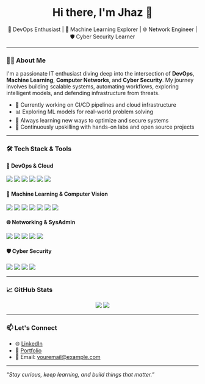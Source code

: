 <h1 align="center">Hi there, I'm Jhaz 👋</h1>
<p align="center">
  🚀 DevOps Enthusiast | 🤖 Machine Learning Explorer | 🌐 Network Engineer | 🛡️ Cyber Security Learner
</p>

---

### 👨‍💻 About Me

I'm a passionate IT enthusiast diving deep into the intersection of **DevOps**, **Machine Learning**, **Computer Networks**, and **Cyber Security**. My journey involves building scalable systems, automating workflows, exploring intelligent models, and defending infrastructure from threats.

- 💼 Currently working on CI/CD pipelines and cloud infrastructure
- 📊 Exploring ML models for real-world problem solving
- 🧠 Always learning new ways to optimize and secure systems
- 🌱 Continuously upskilling with hands-on labs and open source projects

---

### 🛠️ Tech Stack & Tools

#### 🚀 DevOps & Cloud

<p>
  <img src="https://img.shields.io/badge/Docker-2496ED?style=for-the-badge&logo=docker&logoColor=white" />
  <img src="https://img.shields.io/badge/Kubernetes-326CE5?style=for-the-badge&logo=kubernetes&logoColor=white" />
  <img src="https://img.shields.io/badge/GitHub_Actions-2088FF?style=for-the-badge&logo=github-actions&logoColor=white" />
  <img src="https://img.shields.io/badge/Ansible-EE0000?style=for-the-badge&logo=ansible&logoColor=white" />
  <img src="https://img.shields.io/badge/Terraform-623CE4?style=for-the-badge&logo=terraform&logoColor=white" />
  <img src="https://img.shields.io/badge/AWS-232F3E?style=for-the-badge&logo=amazon-aws&logoColor=white" />
</p>

#### 🤖 Machine Learning & Computer Vision

<p>
  <img src="https://img.shields.io/badge/Python-3776AB?style=for-the-badge&logo=python&logoColor=white" />
  <img src="https://img.shields.io/badge/Numpy-013243?style=for-the-badge&logo=numpy&logoColor=white" />
  <img src="https://img.shields.io/badge/Pandas-150458?style=for-the-badge&logo=pandas&logoColor=white" />
  <img src="https://img.shields.io/badge/Scikit--learn-F7931E?style=for-the-badge&logo=scikit-learn&logoColor=white" />
  <img src="https://img.shields.io/badge/TensorFlow-FF6F00?style=for-the-badge&logo=tensorflow&logoColor=white" />
  <img src="https://img.shields.io/badge/PyTorch-EE4C2C?style=for-the-badge&logo=pytorch&logoColor=white" />
  <img src="https://img.shields.io/badge/OpenCV-5C3EE8?style=for-the-badge&logo=opencv&logoColor=white" />
</p>

#### 🌐 Networking & SysAdmin

<p>
  <img src="https://img.shields.io/badge/Linux-FCC624?style=for-the-badge&logo=linux&logoColor=black" />
  <img src="https://img.shields.io/badge/Bash-4EAA25?style=for-the-badge&logo=gnubash&logoColor=white" />
  <img src="https://img.shields.io/badge/Cisco-1BA0D7?style=for-the-badge&logo=cisco&logoColor=white" />
  <img src="https://img.shields.io/badge/Apache-D22128?style=for-the-badge&logo=apache&logoColor=white" />
  <img src="https://img.shields.io/badge/Nginx-009639?style=for-the-badge&logo=nginx&logoColor=white" />
</p>

#### 🛡️ Cyber Security

<p>
  <img src="https://img.shields.io/badge/Kali-557C94?style=for-the-badge&logo=kalilinux&logoColor=white" />
  <img src="https://img.shields.io/badge/Metasploit-005C84?style=for-the-badge&logo=metasploit&logoColor=white" />
  <img src="https://img.shields.io/badge/Nmap-214478?style=for-the-badge&logo=nmap&logoColor=white" />
  <img src="https://img.shields.io/badge/Burp_Suite-FF6F00?style=for-the-badge&logo=burpsuite&logoColor=white" />
</p>

---

### 📈 GitHub Stats

<p align="center">
  <img src="https://github-readme-stats.vercel.app/api?username=your-username&show_icons=true&theme=tokyonight" />
  <img src="https://github-readme-stats.vercel.app/api/top-langs/?username=your-username&layout=compact&theme=tokyonight" />
</p>

---

### 📫 Let's Connect

- 🌐 [LinkedIn](https://linkedin.com/in/your-link)
- 📂 [Portfolio](https://your-portfolio.com)
- 📧 Email: youremail@example.com

---

_“Stay curious, keep learning, and build things that matter.”_

